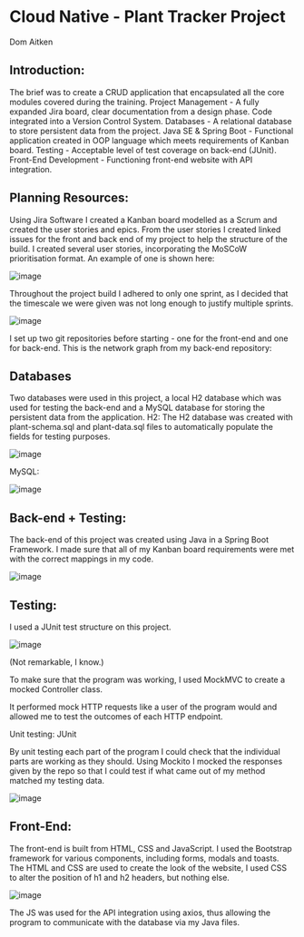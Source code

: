 # Cloud Native - Plant Tracker Project

Dom Aitken

## Introduction:
The brief was to create a CRUD application that encapsulated all the core modules covered during the training.
Project Management - A fully expanded Jira board, clear documentation from a design phase. Code integrated into a Version Control System.
Databases - A relational database to store persistent data from the project.
Java SE & Spring Boot - Functional application created in OOP language which meets requirements of Kanban board.
Testing - Acceptable level of test coverage on back-end (JUnit).
Front-End Development - Functioning front-end website with API integration.

## Planning Resources:
Using Jira Software I created a Kanban board modelled as a Scrum and created the user stories and epics. From the user stories I created linked issues for the front and back end of my project to help the structure of the build. I created several user stories, incorporating the MoSCoW prioritisation format. An example of one is shown here:

![image](https://user-images.githubusercontent.com/93253286/146449680-10441e92-f9f6-494d-9084-cc3e8ed6392b.png)

Throughout the project build I adhered to only one sprint, as I decided that the timescale we were given was not long enough to justify multiple sprints.

![image](https://user-images.githubusercontent.com/93253286/146449728-dccd575d-863a-4d6d-9e92-ceda1381c47f.png)

I set up two git repositories before starting - one for the front-end and one for back-end. This is the network graph from my back-end repository:



## Databases
Two databases were used in this project, a local H2 database which was used for testing the back-end and a MySQL database for storing the persistent data from the application.
H2:
The H2 database was created with plant-schema.sql and plant-data.sql files to automatically populate the fields for testing purposes.

![image](https://user-images.githubusercontent.com/93253286/146449790-cca7d545-c391-4687-9ddd-0019958a6c79.png)

MySQL:

![image](https://user-images.githubusercontent.com/93253286/146449854-eb947a8b-b04f-465c-aab9-9d84a2a36076.png)

## Back-end + Testing:
The back-end of this project was created using Java in a Spring Boot Framework. I made sure that all of my Kanban board requirements were met with the correct mappings in my code.

![image](https://user-images.githubusercontent.com/93253286/146449883-4cde3972-5460-4b8c-9b60-91fa131bd74d.png)

## Testing:
I used a JUnit test structure on this project.

![image](https://user-images.githubusercontent.com/93253286/146449911-875aa41d-0a76-4c87-8f4e-4b2f4ed70fe8.png)

(Not remarkable, I know.)

To make sure that the program was working, I used MockMVC to create a mocked Controller class.

It performed mock HTTP requests like a user of the program would and allowed me to test the outcomes of each HTTP endpoint.

Unit testing: JUnit

By unit testing each part of the program I could check that the individual parts are working as they should. Using Mockito I mocked the responses given by the repo so that I could test if what came out of my method matched my testing data.

![image](https://user-images.githubusercontent.com/93253286/146449952-3ff06d5e-96b2-437a-8b68-624682eef56f.png)

## Front-End:
The front-end is built from HTML, CSS and JavaScript. I used the Bootstrap framework for various components, including forms, modals and toasts.
The HTML and CSS are used to create the look of the website, I used CSS to alter the position of h1 and h2 headers, but nothing else.

![image](https://user-images.githubusercontent.com/93253286/146449971-d163dbed-d36f-4f5d-bd58-8c5b2888272f.png)
 
The JS was used for the API integration using axios, thus allowing the program to communicate with the database via my Java files.
